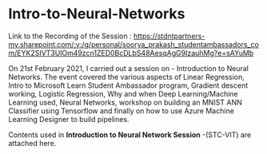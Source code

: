 # Intro-to-Neural-Networks



Link to the Recording of the Session : https://stdntpartners-my.sharepoint.com/:v:/g/personal/soorya_prakash_studentambassadors_com/EYK2SIVT3UlOm49zcn1ZED0BcDLbS48AesqAgG9IzauhMg?e=sAYuMb

On 21st February 2021, I carried out a session on - Introduction to Neural Networks. The event covered the various aspects of Linear Regression, Intro to Microsoft Learn Student Ambassador program, Gradient descent working, Logistic Regression, Why and when Deep Learning/Machine Learning used, Neural Networks, workshop on building an MNIST ANN Classifier using Tensorflow and finally on how to use Azure Machine Learning Designer to build pipelines.  

Contents used in **Introduction to Neural Network Session** -(STC-VIT) are attached here.
